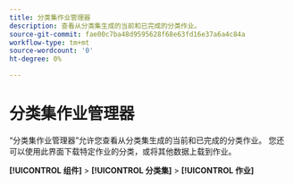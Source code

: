 ```yaml
---
title: 分类集作业管理器
description: 查看从分类集生成的当前和已完成的分类作业。
source-git-commit: fae00c7ba48d9595628f68e63fd16e37a6a4c84a
workflow-type: tm+mt
source-wordcount: '0'
ht-degree: 0%

---
```



# 分类集作业管理器

“分类集作业管理器”允许您查看从分类集生成的当前和已完成的分类作业。 您还可以使用此界面下载特定作业的分类，或将其他数据上载到作业。

**[!UICONTROL 组件]** > **[!UICONTROL 分类集]** > **[!UICONTROL 作业]**
